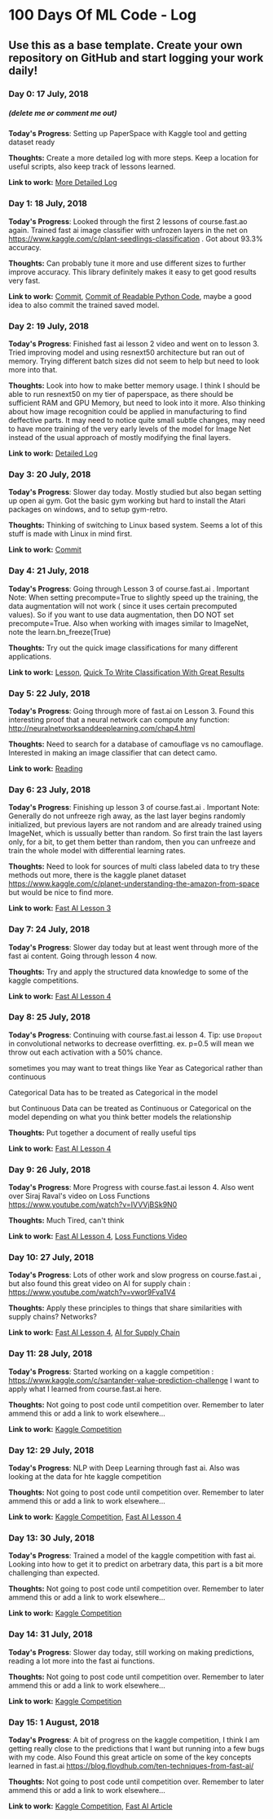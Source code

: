 # 100 Days Of ML Code - Log

## Use this as a base template. Create your own repository on GitHub and start logging your work daily!

### Day 0: 17 July, 2018
##### (delete me or comment me out)

**Today's Progress**: Setting up PaperSpace with Kaggle tool and getting dataset ready

**Thoughts:** Create a more detailed log with more steps. Keep a location for useful scripts, also keep track of lessons learned.

**Link to work:** [More Detailed Log](https://github.com/NikitaVr/100DaysOfMLCode/blob/master/logs/Day0.md)

### Day 1: 18 July, 2018

**Today's Progress**: Looked through the first 2 lessons of course.fast.ao again. Trained fast ai image classifier with unfrozen layers in the net on https://www.kaggle.com/c/plant-seedlings-classification . Got about 93.3% accuracy. 

**Thoughts:** Can probably tune it more and use different sizes to further improve accuracy. This library definitely makes it easy to get good results very fast.

**Link to work:** [Commit](https://github.com/NikitaVr/100DaysOfMLCode/commit/a5458822952a475c1503d3345ab65f3031bf901e), [Commit of Readable Python Code](https://github.com/NikitaVr/100DaysOfMLCode/commit/db206e77ae9ade436ab23f84efc69b7b02f95db9), maybe a good idea to also commit the trained saved model.

### Day 2: 19 July, 2018

**Today's Progress**: Finished fast ai lesson 2 video and went on to lesson 3. Tried improving model and using resnext50 architecture but ran out of memory. Trying different batch sizes did not seem to help but need to look more into that.

**Thoughts:** Look into how to make better memory usage. I think I should be able to run resnext50 on my tier of paperspace, as there should be sufficient RAM and GPU Memory, but need to look into it more. Also thinking about how image recognition could be applied in manufacturing to find deffective parts. It may need to notice quite small subtle changes, may need to have more training of the very early levels of the model for Image Net instead of the usual approach of mostly modifying the final layers.

**Link to work:** [Detailed Log](https://github.com/NikitaVr/100DaysOfMLCode/blob/master/logs/Day2.md)

### Day 3: 20 July, 2018

**Today's Progress**: Slower day today. Mostly studied but also began setting up open ai gym. Got the basic gym working but hard to install the Atari packages on windows, and to setup gym-retro.

**Thoughts:** Thinking of switching to Linux based system. Seems a lot of this stuff is made with Linux in mind first.

**Link to work:** [Commit](https://github.com/NikitaVr/100DaysOfMLCode/commit/ea3909e415f3bfc8bf4ffa1fa04d4a356abc86b9)

### Day 4: 21 July, 2018

**Today's Progress**: Going through Lesson 3 of course.fast.ai . Important Note: When setting precompute=True to slightly speed up the training, the data augmentation will not work ( since it uses certain precomputed values). So if you want to use data augmentation, then DO NOT set precompute=True. Also when working with images similar to ImageNet, note the learn.bn_freeze(True)

**Thoughts:** Try out the quick image classifications for many different applications.

**Link to work:** [Lesson](http://course.fast.ai/lessons/lesson3.html), [Quick To Write Classification With Great Results](https://github.com/NikitaVr/100DaysOfMLCode/blob/master/fastai/StateOfTheArtImageClassification.JPG)

### Day 5: 22 July, 2018

**Today's Progress**: Going through more of fast.ai on Lesson 3. Found this interesting proof that a neural network can compute any function: http://neuralnetworksanddeeplearning.com/chap4.html

**Thoughts:** Need to search for a database of camouflage vs no camouflage. Interested in making an image classifier that can detect camo.

**Link to work:** [Reading](http://neuralnetworksanddeeplearning.com/chap4.html)

### Day 6: 23 July, 2018

**Today's Progress**: Finishing up lesson 3 of course.fast.ai . Important Note: Generally do not unfreeze righ away, as the last layer begins randomly initialized, but previous layers are not random and are already trained using ImageNet, which is ussually better than random. So first train the last layers only, for a bit, to get them better than random, then you can unfreeze and train the whole model with differential learning rates.

**Thoughts:** Need to look for sources of multi class labeled data to try these methods out more, there is the kaggle planet dataset https://www.kaggle.com/c/planet-understanding-the-amazon-from-space but would be nice to find more.

**Link to work:** [Fast AI Lesson 3](http://course.fast.ai/lessons/lesson3.html)

### Day 7: 24 July, 2018

**Today's Progress**: Slower day today but at least went through more of the fast ai content. Going through lesson 4 now.

**Thoughts:** Try and apply the structured data knowledge to some of the kaggle competitions.

**Link to work:** [Fast AI Lesson 4](http://course.fast.ai/lessons/lesson4.html)

### Day 8: 25 July, 2018

**Today's Progress**: Continuing with course.fast.ai lesson 4. Tip: use `Dropout` in convolutional networks to decrease overfitting. ex. p=0.5 will mean we throw out each activation with a 50% chance.

sometimes you may want to treat things like Year as Categorical rather than continuous

Categorical Data has to be treated as Categorical in the model

but Continuous Data can be treated as Continuous or Categorical on the model depending on what you think better models the relationship

**Thoughts:** Put together a document of really useful tips

**Link to work:** [Fast AI Lesson 4](http://course.fast.ai/lessons/lesson4.html)

### Day 9: 26 July, 2018

**Today's Progress**: More Progress with course.fast.ai lesson 4. Also went over Siraj Raval's video on Loss Functions https://www.youtube.com/watch?v=IVVVjBSk9N0

**Thoughts:** Much Tired, can't think

**Link to work:** [Fast AI Lesson 4](http://course.fast.ai/lessons/lesson4.html), [Loss Functions Video](https://www.youtube.com/watch?v=IVVVjBSk9N0)


### Day 10: 27 July, 2018

**Today's Progress**: Lots of other work and slow progress on course.fast.ai , but also found this great video on AI for supply chain : https://www.youtube.com/watch?v=vwor9Fva1V4

**Thoughts:** Apply these principles to things that share similarities with supply chains? Networks?

**Link to work:** [Fast AI Lesson 4](http://course.fast.ai/lessons/lesson4.html), [AI for Supply Chain](https://www.youtube.com/watch?v=vwor9Fva1V4)

### Day 11: 28 July, 2018

**Today's Progress**: Started working on a kaggle competition : https://www.kaggle.com/c/santander-value-prediction-challenge I want to apply what I learned from course.fast.ai here. 

**Thoughts:** Not going to post code until competition over. Remember to later ammend this or add a link to work elsewhere...

**Link to work:** [Kaggle Competition](https://www.kaggle.com/c/santander-value-prediction-challenge)

### Day 12: 29 July, 2018

**Today's Progress**: NLP with Deep Learning through fast ai. Also was looking at the data for hte kaggle competition

**Thoughts:** Not going to post code until competition over. Remember to later ammend this or add a link to work elsewhere...

**Link to work:** [Kaggle Competition](https://www.kaggle.com/c/santander-value-prediction-challenge), [Fast AI Lesson 4](http://course.fast.ai/lessons/lesson4.html)

### Day 13: 30 July, 2018

**Today's Progress**: Trained a model of the kaggle competition with fast ai. Looking into how to get it to predict on arbetrary data, this part is a bit more challenging than expected.

**Thoughts:** Not going to post code until competition over. Remember to later ammend this or add a link to work elsewhere...

**Link to work:** [Kaggle Competition](https://www.kaggle.com/c/santander-value-prediction-challenge)

### Day 14: 31 July, 2018

**Today's Progress**: Slower day today, still working on making predictions, reading a lot more into the fast ai functions.

**Thoughts:** Not going to post code until competition over. Remember to later ammend this or add a link to work elsewhere...

**Link to work:** [Kaggle Competition](https://www.kaggle.com/c/santander-value-prediction-challenge)



### Day 15: 1 August, 2018

**Today's Progress**: A bit of progress on the kaggle competition, I think I am getting really close to the predictions that I want but running into a few bugs with my code. Also Found this great article on some of the key concepts learned in fast.ai https://blog.floydhub.com/ten-techniques-from-fast-ai/

**Thoughts:** Not going to post code until competition over. Remember to later ammend this or add a link to work elsewhere...

**Link to work:** [Kaggle Competition](https://www.kaggle.com/c/santander-value-prediction-challenge), [Fast AI Article](https://blog.floydhub.com/ten-techniques-from-fast-ai/)



